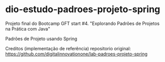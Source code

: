 # dio-estudo-padroes-projeto-spring

Projeto final do Bootcamp GFT start #4. "Explorando Padrões de Projetos na Prática com Java"

Padrões de Projeto usando Spring

Creditos (implementação de referência) repositorio original: https://github.com/digitalinnovationone/lab-padroes-projeto-spring
